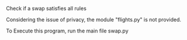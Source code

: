 Check if a swap satisfies all rules

Considering the issue of privacy, the module "flights.py" is not provided.

To Execute this program, run the main file swap.py
